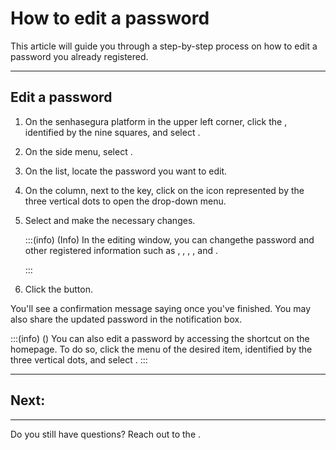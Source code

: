 # How to edit a password 

This article will guide you through a step-by-step process on how to edit a password you already registered.
***
## Edit a password

1. On the senhasegura platform in the upper left corner, click the , identified by the nine squares, and select .
2. On the side menu, select . 
3. On the list, locate the password you want to edit.
4. On the  column, next to the key, click on the icon represented by the three vertical dots to open the drop-down menu.
5. Select  and make the necessary changes.

    :::(info) (Info)
    In the editing window, you can changethe password and other registered information such as , , , , and .

    :::
7. Click the  button.

You'll see a confirmation message saying  once you've finished. You may also share the updated password in the notification box.

:::(info) ()
You can also edit a password by accessing the shortcut on the  homepage. To do so, click the  menu of the desired item, identified by the three vertical dots, and select .
:::

***

## Next:



***

Do you still have questions? Reach out to the .